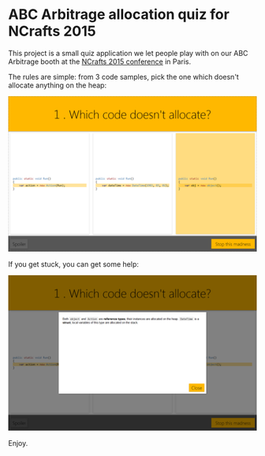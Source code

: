 # ABC Arbitrage allocation quiz for NCrafts 2015

This project is a small quiz application we let people play with on our ABC Arbitrage booth at the [NCrafts 2015 conference](http://ncrafts.io/) in Paris.

The rules are simple: from 3 code samples, pick the one which doesn't allocate anything on the heap:

![Play screen](./Images/screenshot1.png "Play screen")

If you get stuck, you can get some help:

![Help screen](./Images/screenshot2.png "Help screen")

Enjoy.
